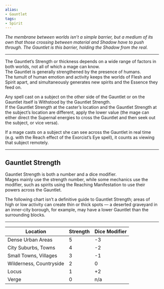 ```yaml
---
alias:
- Gauntlet
tags:
- Spirit
---
```


_The membrane between worlds isn’t a simple barrier, but a medium of its own that those crossing between material and Shadow have to push through. The Gauntlet is this barrier, holding the Shadow from the real._

---

The Gauntlet’s Strength or thickness depends on a wide range of factors in both worlds, not all of which a mage can know.\
The Gauntlet is generally strengthened by the presence of humans.\
The tumult of human emotion and activity keeps the worlds of Flesh and Spirit apart, and simultaneously generates new spirits and the Essence they feed on.

Any spell cast on a subject on the other side of the Gauntlet or on the Gauntlet itself is Withstood by the Gauntlet Strength.\
If the Gauntlet Strength at the caster’s location and the Gauntlet Strength at the subject’s location are different, apply the lower value (the mage can either direct the Supernal energies to cross the Gauntlet and then seek out the subject, or vice versa).

If a mage casts on a subject she can see across the Gauntlet in real time (e.g. with the Reach effect of the Exorcist’s Eye spell), it counts as viewing that subject remotely.

---

## Gauntlet Strength

Gauntlet Strength is both a number and a dice modifier.\
Mages mainly use the strength number, while some mechanics use the modifier, such as spirits using the Reaching Manifestation to use their powers across the Gauntlet.

The following chart isn’t a definitive guide to Gauntlet Strength; areas of high or low activity can create thin or thick spots — a deserted graveyard in an inner-city borough, for example, may have a lower Gauntlet than the surrounding blocks.

---

| Location                | Strength | Dice Modifier |
| ----------------------- | -------- | ------------- |
| Dense Urban Areas       | 5        | -3            |
| City Suburbs, Towns     | 4        | -2            |
| Small Towns, Villages   | 3        | -1            |
| Wilderness, Countryside | 2        | 0             |
| Locus                   | 1        | +2            |
| Verge                   | 0        | n/a           |

